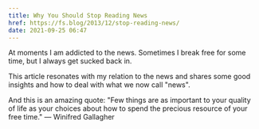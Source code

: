 ```yaml
---
title: Why You Should Stop Reading News
href: https://fs.blog/2013/12/stop-reading-news/
date: 2021-09-25 06:47
---
```


At moments I am addicted to the news. Sometimes I break free for some time, but I always get sucked back in.

This article resonates with my relation to the news and shares some good insights and how to deal with what we now call "news".

And this is an amazing quote: "Few things are as important to your quality of life as your choices about how to spend the precious resource of your free time." ― Winifred Gallagher
